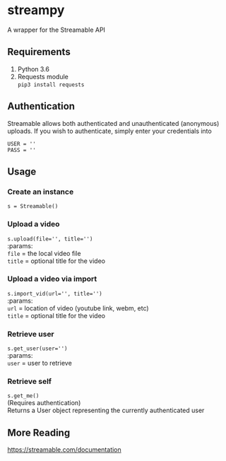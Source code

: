 # streampy
A wrapper for the Streamable API

## Requirements
1. Python 3.6
2. Requests module  
```pip3 install requests```

## Authentication

Streamable allows both authenticated and unauthenticated (anonymous) uploads. If you wish to authenticate, simply enter your credentials into  
```
USER = ''
PASS = ''
```
## Usage

### Create an instance
```s = Streamable()```  

### Upload a video
```s.upload(file='', title='')```  
:params:  
```file``` = the local video file  
```title``` = optional title for the video  

### Upload a video via import  
```s.import_vid(url='', title='')```  
:params:  
```url``` = location of video (youtube link, webm, etc)  
```title``` = optional title for the video  

### Retrieve user
```s.get_user(user='')```  
:params:  
```user``` = user to retrieve

### Retrieve self
```s.get_me()```  
(Requires authentication)  
Returns a User object representing the currently authenticated user

## More Reading  
https://streamable.com/documentation
